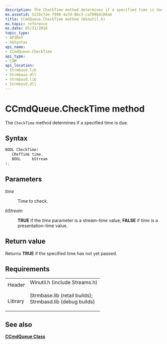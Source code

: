 ```yaml
---
description: The CheckTime method determines if a specified time is due.
ms.assetid: 522bc7ae-f998-4a7d-8bc3-caf09b4108a6
title: CCmdQueue.CheckTime method (Winutil.h)
ms.topic: reference
ms.date: 05/31/2018
topic_type: 
- APIRef
- kbSyntax
api_name: 
- CCmdQueue.CheckTime
api_type: 
- COM
api_location: 
- Strmbase.lib
- Strmbase.dll
- Strmbasd.lib
- Strmbasd.dll
---
```


# CCmdQueue.CheckTime method

The `CheckTime` method determines if a specified time is due.

## Syntax


```C++
BOOL CheckTime(
   CRefTime time,
   BOOL     bStream
);
```



## Parameters

<dl> <dt>

*time* 
</dt> <dd>

Time to check.

</dd> <dt>

*bStream* 
</dt> <dd>

**TRUE** if the *time* parameter is a stream-time value; **FALSE** if *time* is a presentation-time value.

</dd> </dl>

## Return value

Returns **TRUE** if the specified time has not yet passed.

## Requirements



|                    |                                                                                                                                                                                            |
|--------------------|--------------------------------------------------------------------------------------------------------------------------------------------------------------------------------------------|
| Header<br/>  | <dl> <dt>Winutil.h (include Streams.h)</dt> </dl>                                                                                   |
| Library<br/> | <dl> <dt>Strmbase.lib (retail builds); </dt> <dt>Strmbasd.lib (debug builds)</dt> </dl> |



## See also

<dl> <dt>

[**CCmdQueue Class**](ccmdqueue.md)
</dt> </dl>

 

 




